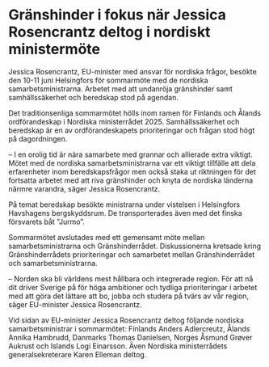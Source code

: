 # Gränshinder i fokus när Jessica Rosencrantz deltog i nordiskt ministermöte

Jessica Rosencrantz, EU-minister med ansvar för nordiska frågor, besökte den 10-11 juni Helsingfors för sommarmöte med de nordiska samarbetsministrarna. Arbetet med att undanröja gränshinder samt samhällssäkerhet och beredskap stod på agendan.

Det traditionsenliga sommarmötet hölls inom ramen för Finlands och Ålands ordförandeskap i Nordiska ministerrådet 2025. Samhällssäkerhet och beredskap är en av ordförandeskapets prioriteringar och frågan stod högt på dagordningen.

– I en orolig tid är nära samarbete med grannar och allierade extra viktigt. Mötet med de nordiska samarbetsministrarna var ett viktigt tillfälle att dela erfarenheter inom beredskapsfrågor men också staka ut riktningen för det fortsatta arbetet med att riva gränshinder och knyta de nordiska länderna närmre varandra, säger Jessica Rosencrantz.

På temat beredskap besökte ministrarna under vistelsen i Helsingfors Havshagens bergskyddsrum. De transporterades även med det finska försvarets båt ”Jurmo”.

Sommarmötet avslutades med ett gemensamt möte mellan samarbetsministrarna och Gränshinderrådet. Diskussionerna kretsade kring Gränshinderrådets prioriteringar och samarbetet mellan Gränshinderrådet och samarbetsministrarna.

– Norden ska bli världens mest hållbara och integrerade region. För att nå dit driver Sverige på för höga ambitioner och tydliga prioriteringar i arbetet med att göra det lättare att bo, jobba och studera på tvärs av vår region, säger EU-minister Jessica Rosencrantz.

Vid sidan av EU-minister Jessica Rosencrantz deltog följande nordiska samarbetsministrar i sommarmötet: Finlands Anders Adlercreutz, Ålands Annika Hambrudd, Danmarks Thomas Danielsen, Norges Åsmund Grøver Aukrust och Islands Logi Einarsson. Även Nordiska ministerrådets generalsekreterare Karen Elleman deltog.
